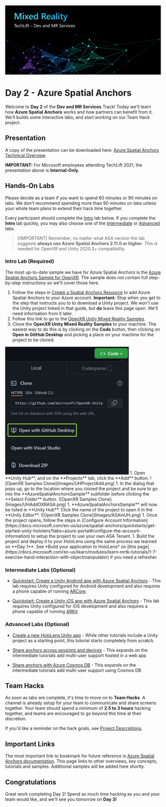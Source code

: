 ![Dev Track Banner](Images/MRTL-DevBanner.png)

# Day 2 - Azure Spatial Anchors

Welcome to **Day 2** of the **Dev and MR Services** Track! Today we'll learn how **Azure Spatial Anchors** works and how  partners can benefit from it. We'll builds some interactive labs, and start working on our Team Hack project.

## Presentation

A copy of the presentation can be downloaded here: [Azure Spatial Anchors Technical Overview](https://microsoft.sharepoint.com/:p:/t/MRTechLift/ESwQKH1PL-pHkibU_0A_W98BxR8X_zb4CHTIi2Fi3D5yPg?e=XV1HPb).

**IMPORTANT:** For Microsoft employees attending TechLift 2021, the presentation above is **Internal-Only**.

## Hands-On Labs

Please decide as a team if you want to spend 60 minutes or 90 minutes on labs. We don't recommend spending more than 90 minutes on labs unless your whole team plans to extend their hack time together.

Every participant should complete the [Intro](#Intro-Lab-(Required)) lab below. If you complete the **Intro** lab quickly, you may also choose one of the [Intermediate](#Intermediate-Labs-(Optional)) or [Advanced](#Advanced-Labs-(Optional)) labs.

> [!IMPORTANT] Remember, no matter what ASA version the lab suggests **always use Azure Spatial Anchors 2.11.0 or higher**. This is needed for OpenXR and Unity 2020.3+ compatibility.

### Intro Lab (Required)

The most up-to-date sample we have for Azure Spatial Anchors is the [Azure Spatial Anchors Sample for OpenXR](https://github.com/microsoft/OpenXR-Unity-MixedReality-Samples/tree/main/AzureSpatialAnchorsSample). The sample does not contain full step-by-step instructions so we'll cover those here.

1. Follow the steps in [Create a Spatial Anchors Resource](https://docs.microsoft.com/en-us/azure/spatial-anchors/quickstarts/get-started-unity-hololens?tabs=azure-portal#create-a-spatial-anchors-resource) to add Azure Spatial Anchors to your Azure account. **Important:** Stop when you get to the step that instructs you to to download a Unity project. We won't use the Unity project linked in that guide, but **do** leave this page open. We'll need information from it later.
1. Follow this link to go to the [OpenXR Unity Mixed Reality Samples](https://github.com/microsoft/OpenXR-Unity-MixedReality-Samples).
1. Clone the **OpenXR Unity Mixed Reality Samples** to your machine. The easiest way to do this is by clicking on the **Code** button, then clicking on **Open in GitHub Desktop** and picking a place on your machine for the project to be cloned.
<img src="Images/OpenXRSamplesGHDesktop.png" width=400>
1. Open **Unity Hub**, and on the **Projects** tab, click the **Add** button.
![OpenXR Samples Clone](Images/UHProjectAdd.png)
1. In the dialog that pops up, go to the location where you cloned the project and be sure to go into the **AzureSpatialAnchorsSample** subfolder before clicking the **Select Folder** button.
![OpenXR Samples Clone](Images/UHAddOXRASA.png)
1. **AzureSpatialAnchorsSample** will now be listed in **Unity Hub**. Click the name of the project to open it in the **Unity Editor**.
![OpenXR Samples Clone](Images/ASAinUH.png)
1. Once the project opens, follow the steps in [Configure Account Information](https://docs.microsoft.com/en-us/azure/spatial-anchors/quickstarts/get-started-unity-hololens?tabs=azure-portal#configure-the-account-information) to setup the project to use your own ASA Tenant.
1. Build the project and deploy it to your HoloLens using the same process we learned on **Day 1**. See *Build your application to HoloLens* on [this page](https://docs.microsoft.com/en-us/learn/modules/learn-mrtk-tutorials/1-7-exercise-hand-interaction-with-objectmanipulator) if you need a refresher.

### Intermediate Labs (Optional)

- [Quickstart: Create a Unity Android app with Azure Spatial Anchors](https://docs.microsoft.com/en-us/azure/spatial-anchors/quickstarts/get-started-unity-android) - This lab requires Unity configured for Android development and also requires a phone capable of running [ARCore](https://developers.google.com/ar).

- [Quickstart: Create a Unity iOS app with Azure Spatial Anchors](https://docs.microsoft.com/en-us/azure/spatial-anchors/quickstarts/get-started-unity-ios) - This lab requires Unity configured for iOS development and also requires a phone capable of running [ARKit](https://developer.apple.com/documentation/arkit).

### Advanced Labs (Optional)

- [Create a new HoloLens Unity app](https://docs.microsoft.com/en-us/azure/spatial-anchors/tutorials/tutorial-new-unity-hololens-app?tabs=unity-package-web-ui%2Cazure-portal) - While other tutorials include a Unity project as a starting point, this tutorial starts completely from scratch.

- [Share anchors across sessions and devices](https://docs.microsoft.com/en-us/azure/spatial-anchors/tutorials/tutorial-share-anchors-across-devices?tabs=azure-portal%2CVS%2CAndroid) - This expands on the intermediate tutorials add multi-user support hosted in a web app

- [Share anchors with Azure Cosmos DB](https://docs.microsoft.com/en-us/azure/spatial-anchors/tutorials/tutorial-use-cosmos-db-to-store-anchors) - This expands on the intermediate tutorials add multi-user support using Cosmos DB

## Team Hacks

As soon as labs are complete, it's time to move on to **Team Hacks**. A channel is already setup for your team to communicate and share screens together. Your team should spend a *minimum* of **2.5 to 3 hours** hacking together, and teams are encouraged to go beyond this time at their discretion.

If you'd like a reminder on the hack goals, see [Project Descriptions](projects.md).

## Important Links

The most important link to bookmark for future reference is [Azure Spatial Anchors documentation](https://docs.microsoft.com/en-us/azure/spatial-anchors/). This page links to other overviews, key concepts, tutorials and samples. Additional samples will be added here shortly.

## Congratulations

Great work completing Day 2! Spend as much time hacking as you and your team would like, and we'll see you tomorrow on **Day 3!**